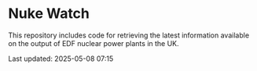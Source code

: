 # Nuke Watch

This repository includes code for retrieving the latest information available on the output of EDF nuclear power plants in the UK.

Last updated: 2025-05-08 07:15